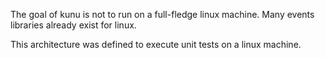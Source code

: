The goal of kunu is not to run on a full-fledge linux machine. Many events libraries already exist for linux.

This architecture was defined to execute unit tests on a linux machine.
